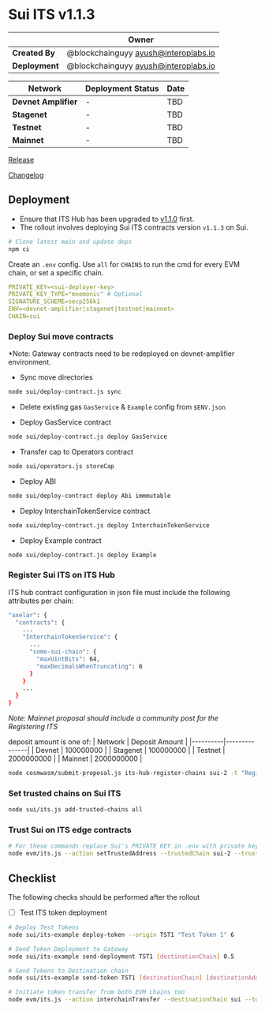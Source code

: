 # Sui ITS v1.1.3

|  | **Owner** |
|-----------|------------|
| **Created By** | @blockchainguyy <ayush@interoplabs.io> |
| **Deployment** | @blockchainguyy <ayush@interoplabs.io> |

| **Network** | **Deployment Status** | **Date** |
|-------------|----------------------|----------|
| **Devnet Amplifier** | - | TBD |
| **Stagenet** | - | TBD |
| **Testnet** | - | TBD |
| **Mainnet** | - | TBD |

[Release](https://github.com/axelarnetwork/axelar-cgp-sui/releases/tag/v1.1.3)

[Changelog](https://github.com/axelarnetwork/axelar-cgp-sui/blob/v1.1.3/CHANGELOG.md)

## Deployment

- Ensure that ITS Hub has been upgraded to [v1.1.0](../cosmwasm/2025-01-ITS-v1.1.0.md) first.
- The rollout involves deploying Sui ITS contracts version `v1.1.3` on Sui.

```bash
# Clone latest main and update deps
npm ci
```

Create an `.env` config. Use `all` for `CHAINS` to run the cmd for every EVM chain, or set a specific chain.

```yaml
PRIVATE_KEY=<sui-deployer-key>
PRIVATE_KEY_TYPE="mnemonic" # Optional
SIGNATURE_SCHEME=secp256k1
ENV=<devnet-amplifier|stagenet|testnet|mainnet>
CHAIN=sui
```

### Deploy Sui move contracts
*Note: Gateway contracts need to be redeployed on devnet-amplifier environment.
- Sync move directories
```bash
node sui/deploy-contract.js sync
```

- Delete existing gas `GasService` & `Example` config from `$ENV.json`

- Deploy GasService contract
```bash
node sui/deploy-contract.js deploy GasService
```

- Transfer cap to Operators contract
```bash
node sui/operators.js storeCap
```

- Deploy ABI
```bash
node sui/deploy-contract deploy Abi immmutable
```

- Deploy InterchainTokenService contract
```bash
node sui/deploy-contract.js deploy InterchainTokenService
```

- Deploy Example contract
```bash
node sui/deploy-contract.js deploy Example
```

### Register Sui ITS on ITS Hub

ITS hub contract configuration in json file must include the following attributes per chain:
```bash
"axelar": {
  "contracts": {
    ...
    "InterchainTokenService": {
      ...
      "some-sui-chain": {
        "maxUintBits": 64,
        "maxDecimalsWhenTruncating": 6
      }
    }
    ...
  }
}
```

*Note: Mainnet proposal should include a community post for the Registering ITS*

deposit amount is one of:
| Network  | Deposit Amount |
|----------|---------------|
| Devnet   | 100000000     |
| Stagenet | 100000000     |
| Testnet  | 2000000000    |
| Mainnet  | 2000000000    |

```bash
node cosmwasm/submit-proposal.js its-hub-register-chains sui-2 -t "Register ITS for Sui chain" -d "Register ITS for Sui chain at ITS Hub contract" --deposit $DEPOSIT_AMOUNT
```

### Set trusted chains on Sui ITS
```bash
node sui/its.js add-trusted-chains all
```

### Trust Sui on ITS edge contracts
```bash
# For these commands replace Sui's PRIVATE KEY in .env with private key for EVM chains
node evm/its.js --action setTrustedAddress --trustedChain sui-2 --trustedAddress hub
```

## Checklist

The following checks should be performed after the rollout

- [ ]  Test ITS token deployment

```bash
# Deploy Test Tokens
node sui/its-example deploy-token --origin TST1 "Test Token 1" 6

# Send Token Deployment to Gateway
node sui/its-example send-deployment TST1 [destinationChain] 0.5

# Send Tokens to Destination chain
node sui/its-example send-token TST1 [destinationChain] [destinationAddress] 0.5 1

# Initiate token transfer from both EVM chains too
node evm/its.js --action interchainTransfer --destinationChain sui --tokenId [tokenId] --destinationAddress [recipientAddress] --amount 1 --gasValue 0.5
```
